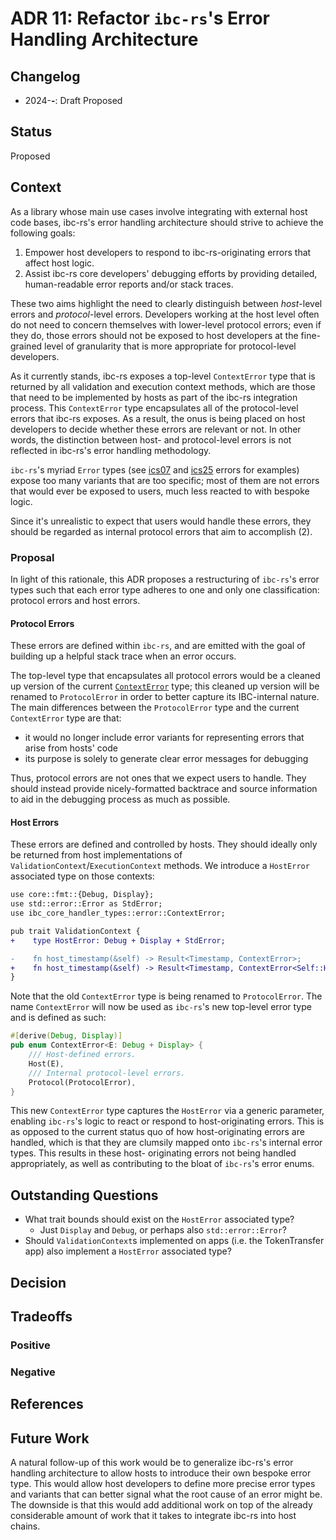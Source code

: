 # ADR 11: Refactor `ibc-rs`'s Error Handling Architecture

## Changelog

- 2024-**-**: Draft Proposed

## Status

Proposed

## Context

As a library whose main use cases involve integrating with external host code bases, ibc-rs's
error handling architecture should strive to achieve the following goals:

1. Empower host developers to respond to ibc-rs-originating errors that affect host logic.
2. Assist ibc-rs core developers' debugging efforts by providing detailed, human-readable
   error reports and/or stack traces.

These two aims highlight the need to clearly distinguish between *host*-level errors and
*protocol*-level errors. Developers working at the host level often do not need to concern
themselves with lower-level protocol errors; even if they do, those errors should not be
exposed to host developers at the fine-grained level of granularity that is more appropriate
for protocol-level developers.

As it currently stands, ibc-rs exposes a top-level `ContextError` type that is returned
by all validation and execution context methods, which are those that need to be implemented
by hosts as part of the ibc-rs integration process. This `ContextError` type encapsulates all
of the protocol-level errors that ibc-rs exposes. As a result, the onus is being placed on
host developers to decide whether these errors are relevant or not. In other words, the
distinction between host- and protocol-level errors is not reflected in ibc-rs's error
handling methodology.



`ibc-rs`'s myriad `Error` types (see [ics07][ics07-error]
and [ics25][ics25-error] errors for examples) expose too many variants that are too specific;
most of them are not errors that would ever be exposed to users, much less reacted to with 
bespoke logic. 

Since it's unrealistic to expect that users would handle these errors, they should be regarded
as internal protocol errors that aim to accomplish (2).

### Proposal

In light of this rationale, this ADR proposes a restructuring of `ibc-rs`'s error types such
that each error type adheres to one and only one classification: protocol errors and host errors.

#### Protocol Errors

These errors are defined within `ibc-rs`, and are emitted with the goal of building
up a helpful stack trace when an error occurs.

The top-level type that encapsulates all protocol errors would be a cleaned up version
of the current [`ContextError`][context-error] type; this cleaned up version will be
renamed to `ProtocolError` in order to better capture its IBC-internal nature.
The main differences between the `ProtocolError` type and the current `ContextError` type are that:

- it would no longer include error variants for representing errors that arise from hosts' code
- its purpose is solely to generate clear error messages for debugging

Thus, protocol errors are not ones that we expect users to handle. They should instead provide
nicely-formatted backtrace and source information to aid in the debugging process as much as possible.

#### Host Errors

These errors are defined and controlled by hosts. They should ideally only be returned
from host implementations of `ValidationContext`/`ExecutionContext` methods. We introduce a
`HostError` associated type on those contexts:

```diff
use core::fmt::{Debug, Display};
use std::error::Error as StdError;
use ibc_core_handler_types::error::ContextError;

pub trait ValidationContext {
+    type HostError: Debug + Display + StdError;

-    fn host_timestamp(&self) -> Result<Timestamp, ContextError>;
+    fn host_timestamp(&self) -> Result<Timestamp, ContextError<Self::HostError>>;
}
```

Note that the old `ContextError` type is being renamed to `ProtocolError`. The name
`ContextError` will now be used as `ibc-rs`'s new top-level error type and is defined as such:

```rust
#[derive(Debug, Display)]
pub enum ContextError<E: Debug + Display> {
    /// Host-defined errors.
    Host(E),
    /// Internal protocol-level errors.
    Protocol(ProtocolError),
}
```

This new `ContextError` type captures the `HostError` via a generic parameter, enabling
`ibc-rs`'s logic to react or respond to host-originating errors. This is as opposed to
the current status quo of how host-originating errors are handled, which is that they
are clumsily mapped onto `ibc-rs`'s internal error types. This results in these host-
originating errors not being handled appropriately, as well as contributing to the bloat
of `ibc-rs`'s error enums.

## Outstanding Questions

- What trait bounds should exist on the `HostError` associated type?
  - Just `Display` and `Debug`, or perhaps also `std::error::Error`?
- Should `ValidationContext`s implemented on apps (i.e. the TokenTransfer app) also implement a `HostError` associated type?

## Decision

## Tradeoffs

### Positive

### Negative

## References

## Future Work

A natural follow-up of this work would be to generalize ibc-rs's error handling architecture
to allow hosts to introduce their own bespoke error type. This would allow host developers
to define more precise error types and variants that can better signal what the root cause
of an error might be. The downside is that this would add additional work on top of the
already considerable amount of work that it takes to integrate ibc-rs into host chains.

[ics07-error]: https://github.com/cosmos/ibc-rs/blob/4ea4dcb863efa12f5628a05588e2207112035e4a/ibc-clients/ics07-tendermint/types/src/error.rs#L19
[ics25-error]: https://github.com/cosmos/ibc-rs/blob/4ea4dcb863efa12f5628a05588e2207112035e4a/ibc-core/ics25-handler/types/src/events.rs#L16
[context-error]: https://github.com/cosmos/ibc-rs/blob/3a4acfd64d80277808ba0e8cc5ff1c50ca6f7966/crates/ibc/src/core/context.rs#L74
